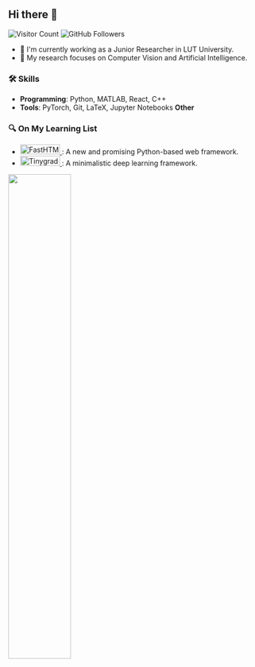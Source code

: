 <h2> Hi there 👋 </h2>

![Visitor Count](https://visitor-badge.laobi.icu/badge?page_id=Jookare.Jookare)
![GitHub Followers](https://img.shields.io/github/followers/Jookare?label=Followers&style=social)

- 📝 I'm currently working as a Junior Researcher in LUT University.
- 🌱 My research focuses on Computer Vision and Artificial Intelligence.

<h3> 🛠 Skills </h3>

- **Programming**: Python, MATLAB, React, C++
- **Tools**: PyTorch, Git, LaTeX, Jupyter Notebooks
  **Other**
  
<h3> 🔍 On My Learning List </h3>

<ul>
  <li>
    <a href="https://github.com/AnswerDotAI/fasthtml" title="FastHTML: A Python web framework">
    <img src="https://fastht.ml/assets/logo.svg" alt="FastHTML" height="20px" width="80">
    </a>: A new and promising Python-based web framework.
  </li>

  <li>
    <a href="https://github.com/geohot/tinygrad" title="TinyGrad: Minimalistic deep learning framework">
        <img src="https://github.com/tinygrad/tinygrad/blob/master/docs/logo_tiny_dark.svg"  alt="Tinygrad"  height="20px" width="80">
    </a>: A minimalistic deep learning framework.
  </li>
</ul>
<div></div>
  
<p align="left">
  <img height="50%" width="auto" src ="https://github-readme-stats.vercel.app/api/top-langs/?username=Jookare&layout=compact&hide_border=true&theme=darcula&bg_color=00000000&langs_count=6&hide=jupyter%20notebook,tex,css,php&exclude_repo=Operating-Systems-LUT">
</p>

<!--
**Jookare/Jookare** is a ✨ _special_ ✨ repository because its `README.md` (this file) appears on your GitHub profile.

Here are some ideas to get you started:

- 🔭 I’m currently working on ...
- 🌱 I’m currently learning ...
- 👯 I’m looking to collaborate on ...
- 🤔 I’m looking for help with ...
- 💬 Ask me about ...
- 📫 How to reach me: ...
- 😄 Pronouns: ...
- ⚡ Fun fact: ...
-->
